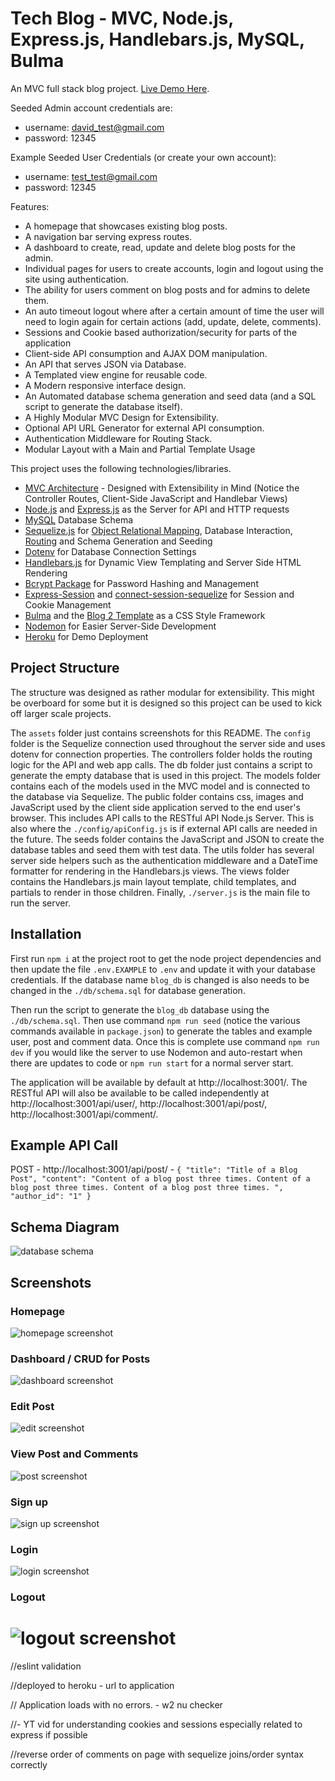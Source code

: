 # Tech Blog - MVC, Node.js, Express.js, Handlebars.js, MySQL, Bulma

An MVC full stack blog project. [Live Demo Here](https://www.heroku.com).

Seeded Admin account credentials are:

-   username: david_test@gmail.com
-   password: 12345

Example Seeded User Credentials (or create your own account):

-   username: test_test@gmail.com
-   password: 12345

Features:

-   A homepage that showcases existing blog posts.
-   A navigation bar serving express routes.
-   A dashboard to create, read, update and delete blog posts for the admin.
-   Individual pages for users to create accounts, login and logout using the site using authentication.
-   The ability for users comment on blog posts and for admins to delete them.
-   An auto timeout logout where after a certain amount of time the user will need to login again for certain actions (add, update, delete, comments).
-   Sessions and Cookie based authorization/security for parts of the application
-   Client-side API consumption and AJAX DOM manipulation.
-   An API that serves JSON via Database.
-   A Templated view engine for reusable code.
-   A Modern responsive interface design.
-   An Automated database schema generation and seed data (and a SQL script to generate the database itself).
-   A Highly Modular MVC Design for Extensibility.
-   Optional API URL Generator for external API consumption.
-   Authentication Middleware for Routing Stack.
-   Modular Layout with a Main and Partial Template Usage

This project uses the following technologies/libraries.

-   [MVC Architecture](https://en.wikipedia.org/wiki/Model%E2%80%93view%E2%80%93controller) - Designed with Extensibility in Mind (Notice the Controller Routes, Client-Side JavaScript and Handlebar Views)
-   [Node.js](https://nodejs.org/en/) and [Express.js](https://expressjs.com/) as the Server for API and HTTP requests
-   [MySQL](https://www.mysql.com/) Database Schema
-   [Sequelize.js](https://sequelize.org/) for [Object Relational Mapping](https://en.wikipedia.org/wiki/Object%E2%80%93relational_mapping), Database Interaction, [Routing](https://expressjs.com/en/guide/routing.html) and Schema Generation and Seeding
-   [Dotenv](https://www.npmjs.com/package/dotenv) for Database Connection Settings
-   [Handlebars.js](https://handlebarsjs.com/) for Dynamic View Templating and Server Side HTML Rendering
-   [Bcrypt Package](https://www.npmjs.com/package/bcrypt) for Password Hashing and Management
-   [Express-Session](https://www.npmjs.com/package/express-session) and [connect-session-sequelize](https://www.npmjs.com/package/connect-session-sequelize) for Session and Cookie Management
-   [Bulma](https://bulma.io/) and the [Blog 2 Template](https://github.com/BulmaTemplates/bulma-templates/blob/master/templates/blog-tailsaw.html) as a CSS Style Framework
-   [Nodemon](https://www.npmjs.com/package/nodemon) for Easier Server-Side Development
-   [Heroku](https://www.heroku.com) for Demo Deployment

## Project Structure

The structure was designed as rather modular for extensibility. This might be overboard for some but it is designed so this project can be used to kick off larger scale projects.

The `assets` folder just contains screenshots for this README. The `config` folder is the Sequelize connection used throughout the server side and uses dotenv for connection properties. The controllers folder holds the routing logic for the API and web app calls. The db folder just contains a script to generate the empty database that is used in this project. The models folder contains each of the models used in the MVC model and is connected to the database via Sequelize. The public folder contains css, images and JavaScript used by the client side application served to the end user's browser. This includes API calls to the RESTful API Node.js Server. This is also where the `./config/apiConfig.js` is if external API calls are needed in the future. The seeds folder contains the JavaScript and JSON to create the database tables and seed them with test data. The utils folder has several server side helpers such as the authentication middleware and a DateTime formatter for rendering in the Handlebars.js views. The views folder contains the Handlebars.js main layout template, child templates, and partials to render in those children. Finally, `./server.js` is the main file to run the server.

## Installation

First run `npm i` at the project root to get the node project dependencies and then update the file `.env.EXAMPLE` to `.env` and update it with your database credentials. If the database name `blog_db` is changed is also needs to be changed in the `./db/schema.sql` for database generation.

Then run the script to generate the `blog_db` database using the `./db/schema.sql`. Then use command `npm run seed` (notice the various commands available in `package.json`) to generate the tables and example user, post and comment data. Once this is complete use command `npm run dev` if you would like the server to use Nodemon and auto-restart when there are updates to code or `npm run start` for a normal server start.

The application will be available by default at http://localhost:3001/. The RESTful API will also be available to be called independently at http://localhost:3001/api/user/, http://localhost:3001/api/post/, http://localhost:3001/api/comment/.

## Example API Call

POST - http://localhost:3001/api/post/ - `{ "title": "Title of a Blog Post", "content": "Content of a blog post three times. Content of a blog post three times. Content of a blog post three times. ", "author_id": "1" }`

## Schema Diagram

![database schema](./assets/database-schema.png)

## Screenshots

### Homepage

![homepage screenshot](./assets/index.png)

### Dashboard / CRUD for Posts

![dashboard screenshot](./assets/dashboard.png)

### Edit Post

![edit screenshot](./assets/edit.png)

### View Post and Comments

![post screenshot](./assets/post.png)

### Sign up

![sign up screenshot](./assets/signup.png)

### Login

![login screenshot](./assets/login.png)

### Logout

# ![logout screenshot](./assets/logout.png)

//eslint validation

//deployed to heroku - url to application

// Application loads with no errors. - w2 nu checker

//- YT vid for understanding cookies and sessions especially related to express if possible

//reverse order of comments on page with sequelize joins/order syntax correctly
